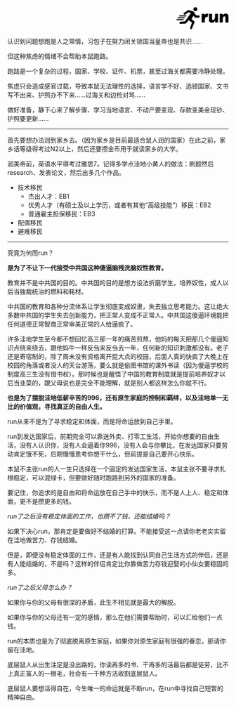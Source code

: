 <div align="right"><a href="https://github.com/YuXiang187/run"><img src="./assets/run_logo.svg" alt="SVG Image" height="50"></a></div>

认识到问题想跑是人之常情，习包子在努力闭关锁国当皇帝也是共识……

但这种焦虑的情绪不会帮助本鼠跑路。

跑路是一个复杂的过程，国家、学校、证件、机票，甚至过海关都需要冷静处理。

焦虑只会造成感官过载，导致本鼠无法理性的选择，语言学不好、选错国家、文书写不出来、护照办不下来……过海关和边检对骂……

做好准备，静下心来了解步骤、学习当地语言、不动产要变现、存款变美金现钞、护照要更新……

---

首先要想办法润到家乡去。（因为家乡是目前最适合鼠人润的国家）在此之前，家乡话等级得考过N2以上，然后还要攒金币用于就读家乡的大学。

润美帝前，英语水平得考过雅思7。记得多学点洼地小黄人的做法：刷题然后research、发表论文，然后出多几个作品。

* 技术移民
  * 杰出人才：EB1
  * 优秀人才（有硕士及以上学历，或者有其他“高级技能”）移民：EB2
  * 普通雇主担保移民：EB3
* 配偶移民
* 避难移民

---

究竟为何而run？

**是为了不让下一代接受中共国这种傻逼脑残洗脑奴性教育。**

教育并不是中共国的目的。中共国的目的是想方设法折磨学生，培养奴性，成人以后当独裁统治的燃料和耗材。

中共国的教育和各种分流体系让学生彻底变成奴隶，失去独立思考能力。这让绝大多数中共国的学生失去创新能力，把正常人变成不正常人。中共国这傻逼环境能把任何道德正常智商正常审美正常的人给逼疯了。

许多洼地学生至今都不想回忆高三那一年的痛苦煎熬，他妈的每天把那几个傻逼知识点绕来绕去，跟他妈牛一样反刍来反刍去一年，任何新的知识刺激都没有。老子还是寄宿制的，除了周末没有资格离开屁大点的校园，后面人真的快疯了大晚上在校园的角落或者没人的天台游荡，要么就是偷图书馆的课外书读（因为傻逼学校的制度高三生没有借书权）。那时候也是醒悟了中国的教育制度就是提前培养奴才以后当韭菜的，跟父母说也是完全不能理解，就是别人都这样怎么你就不行。

**也是为了摆脱洼地低薪辛苦的996，还有原生家庭的控制和羁绊，以及洼地单一无比的价值观，寻找真正的自由人生。**

run从来不是为了寻求稳定和体面，而是将命运放到自己手里。

run到发达国家后，前期完全可以靠送外卖、打零工生活，开始你想要的自由生活，没有人认识你，没有人会逼着你996，没有人会与你攀比，在发达国家只要劳动肯定饿不死，后期慢慢思考你想干什么，但前提是自己要开心快乐。

本鼠不主张run的人一生只选择在一个固定的发达国家生活，本鼠主张不要寻求扎根稳定，可以混绿卡，但要做好随时跑路到另外的国家的准备。

要记住，你追求的是自由和将命运放在自己手中的快乐，而不是人上人、稳定和体面，更不是攒更多的钱。

*run了之后没有稳定体面的工作，也攒不了钱，还能结婚吗？*

如果下决心run，那肯定是要做好不结婚的打算。不能接受这一点请你老老实实留在洼地做苦力、存钱结婚。

但是，即便没有稳定体面的工作，还是有人能找到认同自己生活方式的伴侣，还是有人能结婚的，不是吗？这样的伴侣肯定比你靠做苦力存钱迎娶的小仙女要稳固的多。

*run了之后父母怎么办？*

如果你与你的父母有很深的矛盾，此生不相见就是最大的解脱。

如果你与你的父母还有一定的感情，那么在他们需要帮助时，可以汇给他们一点钱。

run的本质也是为了彻底脱离原生家庭，如果你对原生家庭有很强的眷恋，那请你留在洼地。

底层鼠人从出生注定是没出路的，你读再多的书、干再多的活最后都是徒劳，比不上真正富人的一根毛，社会有一千种方法收割底层鼠人。

底层鼠人要想活得自在，今生唯一的命运就是不断run，在run中寻找自己短暂的精神自由。
